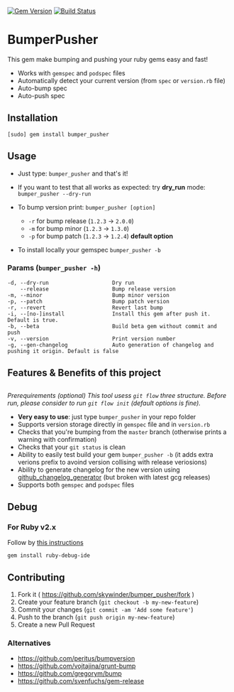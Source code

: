[![Gem Version](https://badge.fury.io/rb/bumper_pusher.svg)](http://badge.fury.io/rb/bumper_pusher)
[![Build Status](https://travis-ci.org/skywinder/bumper_pusher.svg?branch=master)](https://travis-ci.org/skywinder/bumper_pusher)


# BumperPusher

This gem make bumping and pushing your ruby gems easy and fast!

- Works with `gemspec` and `podspec` files
- Automatically detect your current version (from `spec` or `version.rb` file)
- Auto-bump spec
- Auto-push spec

## Installation
	[sudo] gem install bumper_pusher

## Usage
- Just type: `bumper_pusher` and that's it!
- If you want to test that all works as expected: try **dry_run** mode: `bumper_pusher --dry-run` 
- To bump version print: `bumper_pusher [option]`
	- `-r` for bump release (`1.2.3` -> `2.0.0`)
	- `-m` for bump minor (`1.2.3` -> `1.3.0`)
	- `-p` for bump patch (`1.2.3` -> `1.2.4`) **default option**
	
- To install locally your gemspec `bumper_pusher -b`

### Params (`bumper_pusher -h`)
    -d, --dry-run                    Dry run
        --release                    Bump release version
    -m, --minor                      Bump minor version
    -p, --patch                      Bump patch version
    -r, --revert                     Revert last bump
    -i, --[no-]install               Install this gem after push it. Default is true.
    -b, --beta                       Build beta gem without commit and push
    -v, --version                    Print version number
    -g, --gen-changelog              Auto generation of changelog and pushing it origin. Default is false

## Features & Benefits of this project

## 

_Prerequirements (optional)
This tool usess `git flow` three structure. 
Before run, please consider to run `git flow init` (default options is fine)._


- **Very easy to use**: just type `bumper_pusher` in your repo folder
- Supports version storage directly in `gemspec` file and in `version.rb`
- Checks that you're bumping from the `master` branch (otherwise prints a warning with confirmation)
- Checks that your `git status` is clean
- Ability to easily test build your gem `bumper_pusher -b` (it adds extra verions prefix to avoind version collising with release veriosions)
- Ability to generate changelog for the new version using [github_changelog_generator](https://github.com/skywinder/Github-Changelog-Generator) (but broken with latest gcg releases)
- Supports both `gemspec` and `podspec` files

## Debug

### For Ruby v2.x
Follow by [this instructions](https://dev.to/dnamsons/ruby-debugging-in-vscode-3bkj)
```
gem install ruby-debug-ide
```

## Contributing

1. Fork it ( https://github.com/skywinder/bumper_pusher/fork )
2. Create your feature branch (`git checkout -b my-new-feature`)
3. Commit your changes (`git commit -am 'Add some feature'`)
4. Push to the branch (`git push origin my-new-feature`)
5. Create a new Pull Request


### Alternatives
- https://github.com/peritus/bumpversion
- https://github.com/vojtajina/grunt-bump
- https://github.com/gregorym/bump
- https://github.com/svenfuchs/gem-release

